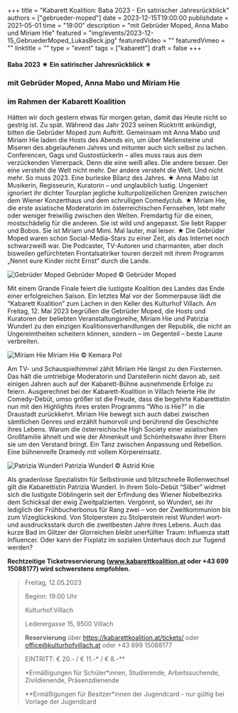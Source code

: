 +++
title = "Kabarett Koalition: Baba 2023 - Ein satirischer Jahresrückblick"
authors = ["gebrueder-moped"]
date = 2023-12-15T19:00:00
publishdate = 2021-05-01
time = "19:00"
description = "mit Gebrüder Moped, Anna Mabo und Miriam Hie"
featured = "img/events/2023-12-15_GebruederMoped_LukasBeck.jpg"
featuredVideo = ""
featuredVimeo = ""
linktitle = ""
type = "event"
tags = ["kabarett"]
draft = false
+++

#### Baba 2023 ★ Ein satirischer Jahresrückblick ★
### mit Gebrüder Moped, Anna Mabo und Miriam Hie
### im Rahmen der Kabarett Koalition

Hätten wir doch gestern etwas für morgen getan, damit das Heute nicht so gestrig ist. Zu spät. Während das Jahr 2023 seinen Rücktritt ankündigt, bitten die Gebrüder Moped zum Auftritt. Gemeinsam mit Anna Mabo und Miriam Hie laden die Hosts des Abends ein, um über Meilensteine und Miseren des abgelaufenen Jahres und mitunter auch sich selbst zu lachen.
Conferencen, Gags und Gustostückerln – alles muss raus aus dem verzückenden Viererpack. Denn die eine weiß alles. Die andere besser. Der eine versteht die Welt nicht mehr. Der andere versteht die Welt. Und nicht mehr. So muss 2023. Eine burleske Bilanz des Jahres.
★ Anna Mabo ist Musikerin, Regisseurin, Kuratorin – und unglaublich lustig. Ungeniert ignoriert ihr dichter Tourplan jegliche kulturpolizeilichen Grenzen zwischen dem Wiener Konzerthaus und dem schrulligen Comedyclub.
★ Miriam Hie, die erste asiatische Moderatorin im österreichischen Fernsehen, lebt mehr oder weniger freiwillig zwischen den Welten. Fremdartig für die einen, mostschädelig für die anderen. Sie ist wild und angepasst. Sie liebt Rapper und Bobos. Sie ist Miriam und Mimi. Mal lauter, mal leiser.
★ Die Gebrüder Moped waren schon Social-Media-Stars zu einer Zeit, als das Internet noch schwarzweiß war. Die Podcaster, TV-Autoren und charmanten, aber doch bisweilen gefürchteten Frontalsatiriker touren derzeit mit ihrem Programm „Nennt eure Kinder nicht Ernst“ durch die Lande.

![Gebrüder Moped](/img/events/2022-03-18_GebruederMoped_2021_quer.jpeg)
Gebrüder Moped © Gebrüder Moped

Mit einem Grande Finale feiert die lustigste Koalition des Landes das Ende einer erfolgreichen Saison. Ein letztes Mal vor der Sommerpause lädt die “Kabarett Koalition” zum Lachen in den Keller des Kulturhof Villach. Am Freitag, 12. Mai 2023 begrüßen die Gebrüder Moped, die Hosts und Kuratoren der beliebten Veranstaltungsreihe, Miriam Hie und Patrizia Wunderl zu den einzigen Koalitionsverhandlungen der Republik, die nicht an Ungereimtheiten scheitern können, sondern – im Gegenteil – beste Laune verbreiten.

![Miriam Hie](/img/events/2023-05-12_MiriamHie_Foto_KemaraPol.jpg)
Miriam Hie © Kemara Pol

Am TV- und Schauspielhimmel zählt Miriam Hie längst zu den Fixsternen. Das hält die umtriebige Moderatorin und Darstellerin nicht davon ab, seit einigen Jahren auch auf der Kabarett-Bühne ausnehmende Erfolge zu feiern. Ausgerechnet bei der Kabarett-Koalition in Villach feierte Hie ihr Comedy-Debüt, umso größer ist die Freude, dass die begehrte Kabarettistin nun mit den Highlights ihres ersten Programms “Who is Hie?” in die Draustadt zurückkehrt. Miriam Hie bewegt sich auch dabei zwischen sämtlichen Genres und erzählt humorvoll und berührend die Geschichte ihres Lebens. Warum die österreichische High Society einer asiatischen Großfamilie ähnelt und wie der Ahnenkult und Schönheitswahn ihrer Eltern sie um den Verstand bringt. Ein Tanz zwischen Anpassung und Rebellion. Eine bühnenreife Dramedy mit vollem Körpereinsatz.

![Patrizia Wunderl](/img/events/2023-05-12_PatriziaWunderl_Foto_Astrid-Knie.jpg)
Patrizia Wunderl © Astrid Knie

Als gnadenlose Spezialistin für Selbstironie und blitzschnelle Rollenwechsel gilt die  Kabarettistin Patrizia Wunderl. In ihrem Solo-Debüt “Silber” widmet sich die lustigste Döblingerin seit der Erfindung des Wiener Nobelbezirks dem Schicksal der ewig Zweitpalzierten. Vergönnt, so Wunderl, sei ihr lediglich der Frühbucherbonus für Rang zwei – von der Zweitkommunion bis zum Vizeglückskind. Von Stolperstein zu Stolperstein reist Wunderl wort- und ausdrucksstark durch die zweitbesten Jahre ihres Lebens. Auch das kurze Bad im Glitzer der Glorreichen bleibt unerfüllter Traum: Influenza statt Influencer. Oder kann der Fixplatz im sozialen Unterhaus doch zur Tugend werden?


**Rechtzeitige Ticketreservierung (www.kabarettkoalition.at oder +43 699 15088177) wird schwerstens empfohlen.** 


>Freitag, 12.05.2023
>
>Beginn: 19:00 Uhr
>
>Kulturhof:Villach
>
>Lederergasse 15, 9500 Villach
>
>**Reservierung** über https://kabarettkoalition.at/tickets/ oder office@kulturhofvillach.at oder +43 699 15088177


> EINTRITT: € 20.- / € 11.-\* / € 8.-\*\*
> 
> \*Ermäßigungen für Schüler\*innen, Studierende, Arbeitssuchende, Zivildienende, Präsenzdienende
> 
> \*\*Ermäßigungen für Besitzer\*innen der Jugendcard - nur gültig bei Vorlage der Jugendcard
